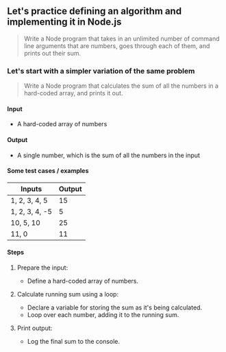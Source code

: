 
## Let's practice defining an algorithm and implementing it in Node.js

> Write a Node program that takes in an unlimited number of command line
> arguments that are numbers, goes through each of them, and prints out their
> sum.

### Let's start with a simpler variation of the same problem

> Write a Node program that calculates the sum of all the numbers in a
> hard-coded array, and prints it out.

#### Input

- A hard-coded array of numbers

#### Output

- A single number, which is the sum of all the numbers in the input

#### Some test cases / examples

Inputs          | Output
----------------|-------
1, 2, 3, 4, 5   | 15
1, 2, 3, 4, -5  | 5
10, 5, 10       | 25
11, 0           | 11


#### Steps

1. Prepare the input:

    - Define a hard-coded array of numbers.

2. Calculate running sum using a loop:

    - Declare a variable for storing the sum as it's being calculated.
    - Loop over each number, adding it to the running sum.

3. Print output:

    - Log the final sum to the console.
